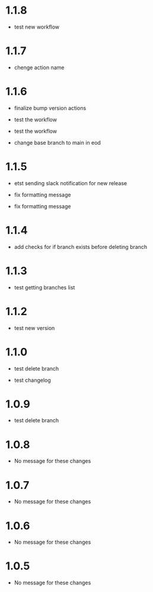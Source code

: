 # 1.1.8
* test new workflow
# 1.1.7
* chenge action name
# 1.1.6
* finalize bump version actions

* test the workflow

* test the workflow

* change base branch to main in eod
# 1.1.5
* etst sending slack notification for new release

* fix formatting message

* fix formatting message
# 1.1.4
* add checks for if branch exists before deleting branch
# 1.1.3
* test getting branches list
# 1.1.2
* test new version
# 1.1.0
* test delete branch

* test changelog
# 1.0.9
* test delete branch
# 1.0.8
* No message for these changes
# 1.0.7
* No message for these changes
# 1.0.6
* No message for these changes
# 1.0.5
* No message for these changes
